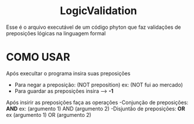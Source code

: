 <h1 align="center"> LogicValidation </h1>


Esse é o arquivo executável de um código phyton que faz validações  de preposições lógicas na linguagem formal

# COMO USAR
Após execultar o programa insira suas preposições
- Para negar  a preposição: (NOT preposition) ex: (NOT fui ao mercado)
- Para guardar as preposições insira --> **-1** 

Após insirir as preposições faça as operações
-Conjunção de preposições: **AND** ex: (argumento 1) AND (argumento 2)
-Disjuntão de preposições: **OR**  ex (argumento 1) OR (argumento 2)
